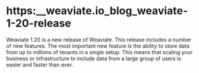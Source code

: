 # https:\_\_weaviate.io_blog_weaviate-1-20-release

Weaviate 1.20 is a new release of Weaviate. This release includes a number of new features. The most important new feature is the ability to store data from up to millions of tenants in a single setup. This means that scaling your business or infrastructure to include data from a large group of users is easier and faster than ever.
